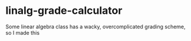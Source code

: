# linalg-grade-calculator
 Some linear algebra class has a wacky, overcomplicated grading scheme, so I made this
